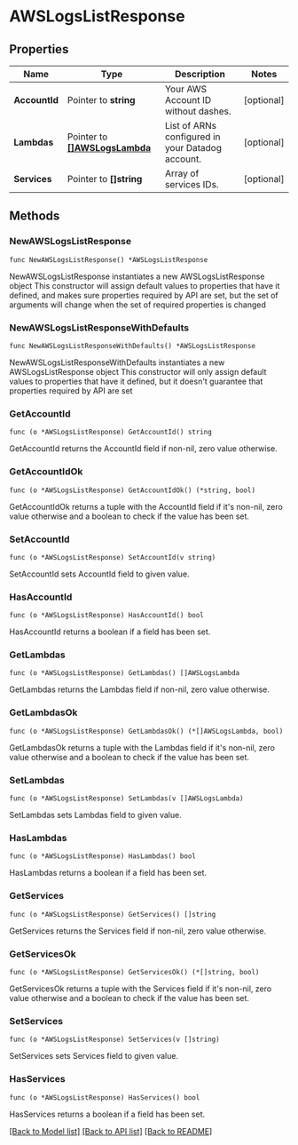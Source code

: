 # AWSLogsListResponse

## Properties

Name | Type | Description | Notes
---- | ---- | ----------- | ------
**AccountId** | Pointer to **string** | Your AWS Account ID without dashes. | [optional] 
**Lambdas** | Pointer to [**[]AWSLogsLambda**](AWSLogsLambda.md) | List of ARNs configured in your Datadog account. | [optional] 
**Services** | Pointer to **[]string** | Array of services IDs. | [optional] 

## Methods

### NewAWSLogsListResponse

`func NewAWSLogsListResponse() *AWSLogsListResponse`

NewAWSLogsListResponse instantiates a new AWSLogsListResponse object
This constructor will assign default values to properties that have it defined,
and makes sure properties required by API are set, but the set of arguments
will change when the set of required properties is changed

### NewAWSLogsListResponseWithDefaults

`func NewAWSLogsListResponseWithDefaults() *AWSLogsListResponse`

NewAWSLogsListResponseWithDefaults instantiates a new AWSLogsListResponse object
This constructor will only assign default values to properties that have it defined,
but it doesn't guarantee that properties required by API are set

### GetAccountId

`func (o *AWSLogsListResponse) GetAccountId() string`

GetAccountId returns the AccountId field if non-nil, zero value otherwise.

### GetAccountIdOk

`func (o *AWSLogsListResponse) GetAccountIdOk() (*string, bool)`

GetAccountIdOk returns a tuple with the AccountId field if it's non-nil, zero value otherwise
and a boolean to check if the value has been set.

### SetAccountId

`func (o *AWSLogsListResponse) SetAccountId(v string)`

SetAccountId sets AccountId field to given value.

### HasAccountId

`func (o *AWSLogsListResponse) HasAccountId() bool`

HasAccountId returns a boolean if a field has been set.

### GetLambdas

`func (o *AWSLogsListResponse) GetLambdas() []AWSLogsLambda`

GetLambdas returns the Lambdas field if non-nil, zero value otherwise.

### GetLambdasOk

`func (o *AWSLogsListResponse) GetLambdasOk() (*[]AWSLogsLambda, bool)`

GetLambdasOk returns a tuple with the Lambdas field if it's non-nil, zero value otherwise
and a boolean to check if the value has been set.

### SetLambdas

`func (o *AWSLogsListResponse) SetLambdas(v []AWSLogsLambda)`

SetLambdas sets Lambdas field to given value.

### HasLambdas

`func (o *AWSLogsListResponse) HasLambdas() bool`

HasLambdas returns a boolean if a field has been set.

### GetServices

`func (o *AWSLogsListResponse) GetServices() []string`

GetServices returns the Services field if non-nil, zero value otherwise.

### GetServicesOk

`func (o *AWSLogsListResponse) GetServicesOk() (*[]string, bool)`

GetServicesOk returns a tuple with the Services field if it's non-nil, zero value otherwise
and a boolean to check if the value has been set.

### SetServices

`func (o *AWSLogsListResponse) SetServices(v []string)`

SetServices sets Services field to given value.

### HasServices

`func (o *AWSLogsListResponse) HasServices() bool`

HasServices returns a boolean if a field has been set.


[[Back to Model list]](../README.md#documentation-for-models) [[Back to API list]](../README.md#documentation-for-api-endpoints) [[Back to README]](../README.md)


